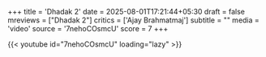 +++
title = 'Dhadak 2'
date = 2025-08-01T17:21:44+05:30
draft = false
mreviews = ["Dhadak 2"]
critics = ['Ajay Brahmatmaj']
subtitle = ""
media = 'video'
source = '7nehoCOsmcU'
score = 7
+++

{{< youtube id="7nehoCOsmcU" loading="lazy" >}}
